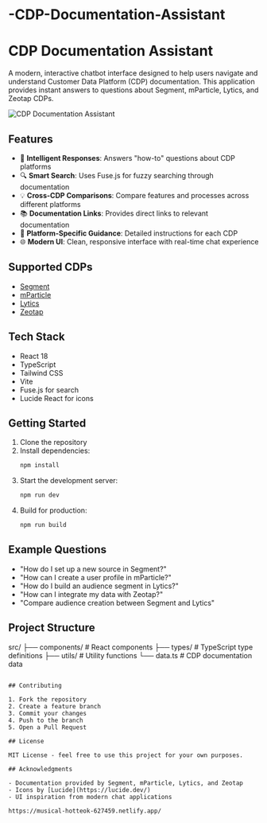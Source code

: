 # -CDP-Documentation-Assistant
# CDP Documentation Assistant

A modern, interactive chatbot interface designed to help users navigate and understand Customer Data Platform (CDP) documentation. This application provides instant answers to questions about Segment, mParticle, Lytics, and Zeotap CDPs.

![CDP Documentation Assistant](https://images.unsplash.com/photo-1526374965328-7f61d4dc18c5?auto=format&fit=crop&q=80&w=1200&h=400)

## Features

- 🤖 **Intelligent Responses**: Answers "how-to" questions about CDP platforms
- 🔍 **Smart Search**: Uses Fuse.js for fuzzy searching through documentation
- 💡 **Cross-CDP Comparisons**: Compare features and processes across different platforms
- 📚 **Documentation Links**: Provides direct links to relevant documentation
- 🎯 **Platform-Specific Guidance**: Detailed instructions for each CDP
- 🌐 **Modern UI**: Clean, responsive interface with real-time chat experience

## Supported CDPs

- [Segment](https://segment.com/docs/?ref=nav)
- [mParticle](https://docs.mparticle.com/)
- [Lytics](https://docs.lytics.com/)
- [Zeotap](https://docs.zeotap.com/)

## Tech Stack

- React 18
- TypeScript
- Tailwind CSS
- Vite
- Fuse.js for search
- Lucide React for icons

## Getting Started

1. Clone the repository
2. Install dependencies:
   ```bash
   npm install
   ```
3. Start the development server:
   ```bash
   npm run dev
   ```
4. Build for production:
   ```bash
   npm run build
   ```
## Example Questions

- "How do I set up a new source in Segment?"
- "How can I create a user profile in mParticle?"
- "How do I build an audience segment in Lytics?"
- "How can I integrate my data with Zeotap?"
- "Compare audience creation between Segment and Lytics"

## Project Structure
src/
├── components/        # React components
├── types/            # TypeScript type definitions
├── utils/            # Utility functions
└── data.ts          # CDP documentation data
```

## Contributing

1. Fork the repository
2. Create a feature branch
3. Commit your changes
4. Push to the branch
5. Open a Pull Request

## License

MIT License - feel free to use this project for your own purposes.

## Acknowledgments

- Documentation provided by Segment, mParticle, Lytics, and Zeotap
- Icons by [Lucide](https://lucide.dev/)
- UI inspiration from modern chat applications

https://musical-hotteok-627459.netlify.app/



